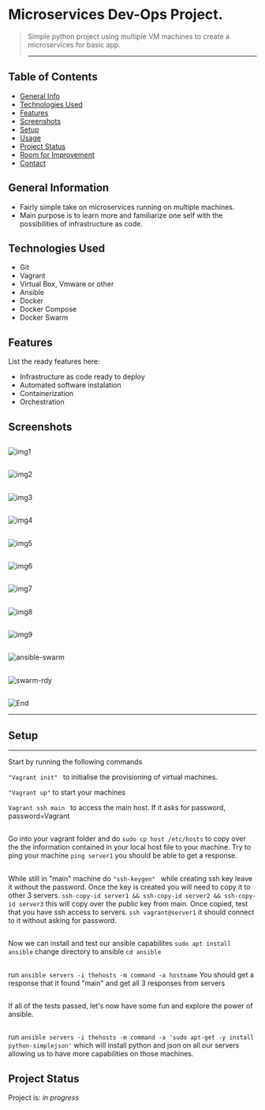 # Microservices Dev-Ops Project.
> Simple python project using multiple VM machines to create a microservices for basic app.
> <hr>

## Table of Contents
* [General Info](#general-information)
* [Technologies Used](#technologies-used)
* [Features](#features)
* [Screenshots](#screenshots)
* [Setup](#setup)
* [Usage](#usage)
* [Project Status](#project-status)
* [Room for Improvement](#room-for-improvement)
* [Contact](#contact)


## General Information
- Fairly simple take on microservices running on multiple machines.
- Main purpose is to learn more and familiarize one self with the possibilities of infrastructure as code.
<!-- You don't have to answer all the questions - just the ones relevant to your project. -->


## Technologies Used
- Git
- Vagrant
- Virtual Box, Vmware or other
- Ansible
- Docker 
- Docker Compose
- Docker Swarm


## Features
List the ready features here:
- Infrastructure as code ready to deploy
- Automated software instalation 
- Containerization
- Orchestration


## Screenshots
##
![img1](https://user-images.githubusercontent.com/36207533/134399268-1be85e24-5caf-4613-adf7-bc96c3a657ed.png)
##
![img2](https://user-images.githubusercontent.com/36207533/134399272-11fef3e3-3349-40ee-bbe8-65ee45b0fd9f.png)
##
![img3](https://user-images.githubusercontent.com/36207533/134399273-a1243212-6d6f-43bb-91db-6f57cfe6c90a.png)
##
![img4](https://user-images.githubusercontent.com/36207533/134399276-7a813231-2685-4bbd-9266-d23b9d6a70a5.png)
##
![img5](https://user-images.githubusercontent.com/36207533/134399254-4ebe4010-8de4-4630-b9cd-e8a28a789f90.png)
##
![img6](https://user-images.githubusercontent.com/36207533/134399256-4eadd491-fb11-42dc-870c-6bf91f52532f.png)
##
![img7](https://user-images.githubusercontent.com/36207533/134399258-fd5e216e-0365-467f-8034-4afc5de695b5.png)
##
![img8](https://user-images.githubusercontent.com/36207533/134399261-d17b36a7-d41b-46d1-bdc0-50c2a65a7d86.png)
##
![img9](https://user-images.githubusercontent.com/36207533/134399262-93804294-ac79-4cc6-88bf-dd469c7e36f2.png)
##
![ansible-swarm](https://user-images.githubusercontent.com/36207533/134399263-e8782b0d-c767-4aee-b352-738fc9da8ef4.png)
##
![swarm-rdy](https://user-images.githubusercontent.com/36207533/134399265-f621fd7e-88e9-4d10-a9fb-7f509ac3d2b1.png)
##
![End](https://user-images.githubusercontent.com/36207533/134399267-06d8600c-e6d1-4ecc-81a0-549725c52125.png)
<hr>

## Setup
<hr>
Start by running the following commands

```"Vagrant init" ``` to initialise the provisioning of virtual machines.

```"Vagrant up"``` to start your machines

```Vagrant ssh main ``` to access the main host. If it asks for password, password=Vagrant
##

Go into your vagrant folder and do ```sudo cp host /etc/hosts``` to copy over the the information contained in your local host file to your machine. 
Try to ping your machine ```ping server1``` you should be able to get a response.
##
While still in "main" machine do ```"ssh-keygen" ``` while creating ssh key leave it without the password.
Once the key is created you will need to copy it to other 3 servers.
```ssh-copy-id server1 && ssh-copy-id server2 && ssh-copy-id server3``` this will copy over the public key from main.
Once copied, test that you have ssh access to servers. ```ssh vagrant@server1``` it should connect to it without asking for password.
##
Now we can install and test our ansible capabilites
```sudo apt install ansible```
change directory to ansible ```cd ansible```
##
run ```ansible servers -i thehosts -m command -a hostname``` 
You should get a response that it found "main" and get all 3 responses from servers
##
If all of the tests passed, let's now have some fun and explore the power of ansible.
##
run ```ansible servers -i thehosts -m command -a 'sudo apt-get -y install python-simplejson'``` 
which will install python and json on all our servers allowing us to have more capabilities on those machines.
<!--What are the project requirements/dependencies? Where are they listed? A requirements.txt or a Pipfile.lock file perhaps? Where is it located?

Proceed to describe how to install / setup one's local environment / get started with the project.-->


<!--## Usage
How does one go about using it?
Provide various use cases and code examples here.

`write-your-code-here`-->


## Project Status
Project is: _in progress_


<!-- ## Room for Improvement
Include areas you believe need improvement / could be improved. Also add TODOs for future development.

Room for improvement:
- Improvement to be done 1
- Improvement to be done 2

To do:
- Feature to be added 1
- Feature to be added 2 


## Contact
Created by -->
